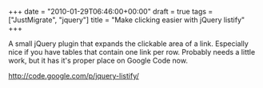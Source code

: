 +++
date = "2010-01-29T06:46:00+00:00"
draft = true
tags = ["JustMigrate", "jquery"]
title = "Make clicking easier with jQuery listify"
+++
<p>A small jQuery plugin that expands the clickable area of a link. Especially nice if you have tables that contain one link per row. Probably needs a little work, but it has it's proper place on Google Code now.</p>
<p><a href="http://code.google.com/p/jquery-listify/">http://code.google.com/p/jquery-listify/</a></p>